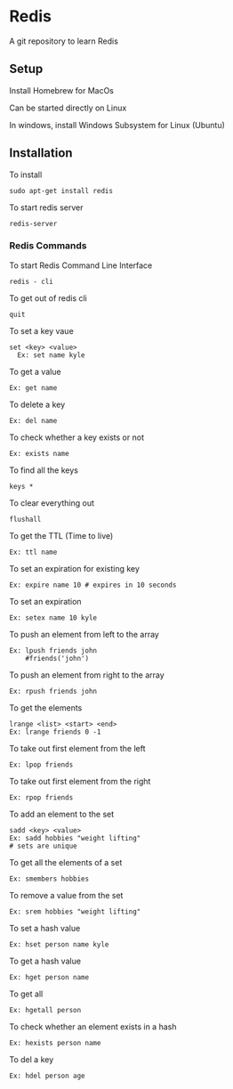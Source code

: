 # Redis
A git repository to learn Redis

## Setup

Install Homebrew for MacOs

Can be started directly on Linux

In windows, install Windows Subsystem for Linux (Ubuntu)

## Installation

  To install

    sudo apt-get install redis

  To start redis server

    redis-server

### Redis Commands

  To start Redis Command Line Interface

    redis - cli

  To get out of redis cli

    quit

  To set a key vaue

    set <key> <value>
      Ex: set name kyle

  To get a value

    Ex: get name

  To delete a key

    Ex: del name

  To check whether a key exists or not

    Ex: exists name

  To find all the keys

    keys *

  To clear everything out

    flushall

  To get the TTL (Time to live)

    Ex: ttl name

  To set an expiration for existing key

    Ex: expire name 10 # expires in 10 seconds

  To set an expiration 

    Ex: setex name 10 kyle

  To push an element from left to the array

    Ex: lpush friends john 
        #friends('john')

  To push an element from right to the array

    Ex: rpush friends john   

  To get the elements 

    lrange <list> <start> <end>
    Ex: lrange friends 0 -1

  To take out first element from the left

    Ex: lpop friends

  To take out first element from the right

    Ex: rpop friends

  To add an element to the set

    sadd <key> <value>
    Ex: sadd hobbies "weight lifting"
    # sets are unique

  To get all the elements of a set

    Ex: smembers hobbies

  To remove a value from the set

    Ex: srem hobbies "weight lifting"

  To set a hash value

    Ex: hset person name kyle

  To get a hash value

    Ex: hget person name

  To get all

    Ex: hgetall person

  To check whether an element exists in a hash

    Ex: hexists person name

  To del a key

    Ex: hdel person age

  

  

  




    
